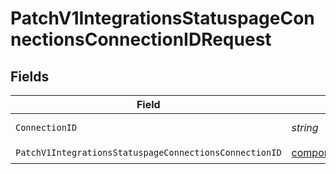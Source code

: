 # PatchV1IntegrationsStatuspageConnectionsConnectionIDRequest


## Fields

| Field                                                                                                                                              | Type                                                                                                                                               | Required                                                                                                                                           | Description                                                                                                                                        |
| -------------------------------------------------------------------------------------------------------------------------------------------------- | -------------------------------------------------------------------------------------------------------------------------------------------------- | -------------------------------------------------------------------------------------------------------------------------------------------------- | -------------------------------------------------------------------------------------------------------------------------------------------------- |
| `ConnectionID`                                                                                                                                     | *string*                                                                                                                                           | :heavy_check_mark:                                                                                                                                 | Connection UUID                                                                                                                                    |
| `PatchV1IntegrationsStatuspageConnectionsConnectionID`                                                                                             | [components.PatchV1IntegrationsStatuspageConnectionsConnectionID](../../models/components/patchv1integrationsstatuspageconnectionsconnectionid.md) | :heavy_check_mark:                                                                                                                                 | N/A                                                                                                                                                |